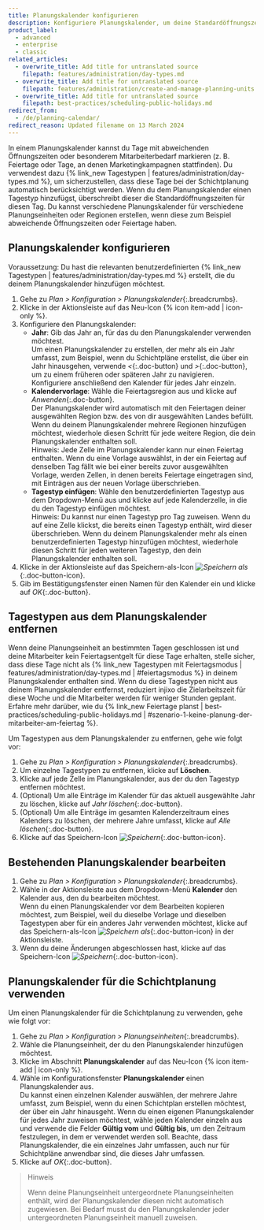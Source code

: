 ```yaml
---
title: Planungskalender konfigurieren
description: Konfiguriere Planungskalender, um deine Standardöffnungszeiten automatisch für Tage mit abweichenden Öffnungszeiten anzupassen.
product_label:
  - advanced
  - enterprise
  - classic
related_articles:
  - overwrite_title: Add title for untranslated source
    filepath: features/administration/day-types.md
  - overwrite_title: Add title for untranslated source
    filepath: features/administration/create-and-manage-planning-units.md
  - overwrite_title: Add title for untranslated source
    filepath: best-practices/scheduling-public-holidays.md
redirect_from:
  - /de/planning-calendar/
redirect_reason: Updated filename on 13 March 2024
---
```


In einem Planungskalender kannst du Tage mit abweichenden Öffnungszeiten oder besonderem Mitarbeiterbedarf markieren (z.&nbsp;B. Feiertage oder Tage, an denen Marketingkampagnen stattfinden). Du verwendest dazu {% link_new Tagestypen | features/administration/day-types.md %}, um sicherzustellen, dass diese Tage bei der Schichtplanung automatisch berücksichtigt werden. Wenn du dem Planungskalender einen Tagestyp hinzufügst, überschreibt dieser die Standardöffnungszeiten für diesen Tag. Du kannst verschiedene Planungskalender für verschiedene Planungseinheiten oder Regionen erstellen, wenn diese zum Beispiel abweichende Öffnungszeiten oder Feiertage haben.

## Planungskalender konfigurieren

Voraussetzung: Du hast die relevanten benutzerdefinierten {% link_new Tagestypen | features/administration/day-types.md %} erstellt, die du deinem Planungskalender hinzufügen möchtest.

1. Gehe zu _Plan > Konfiguration > Planungskalender_{:.breadcrumbs}.
2. Klicke in der Aktionsleiste auf das Neu-Icon {% icon item-add | icon-only %}.
3. Konfiguriere den Planungskalender:
   - **Jahr**: Gib das Jahr an, für das du den Planungskalender verwenden möchtest.<br>Um einen Planungskalender zu erstellen, der mehr als ein Jahr umfasst, zum Beispiel, wenn du Schichtpläne erstellst, die über ein Jahr hinausgehen, verwende _<_{:.doc-button} und _>_{:.doc-button}, um zu einem früheren oder späteren Jahr zu navigieren. Konfiguriere anschließend den Kalender für jedes Jahr einzeln.
   - **Kalendervorlage**: Wähle die Feiertagsregion aus und klicke auf _Anwenden_{:.doc-button}.<br>Der Planungskalender wird automatisch mit den Feiertagen deiner ausgewählten Region bzw. des von dir ausgewählten Landes befüllt.<br>Wenn du deinem Planungskalender mehrere Regionen hinzufügen möchtest, wiederhole diesen Schritt für jede weitere Region, die dein Planungskalender enthalten soll.<br>Hinweis: Jede Zelle im Planungskalender kann nur einen Feiertag enthalten. Wenn du eine Vorlage auswählst, in der ein Feiertag auf denselben Tag fällt wie bei einer bereits zuvor ausgewählten Vorlage, werden Zellen, in denen bereits Feiertage eingetragen sind, mit Einträgen aus der neuen Vorlage überschrieben.
   - **Tagestyp einfügen**: Wähle den benutzerdefinierten Tagestyp aus dem Dropdown-Menü aus und klicke auf jede Kalenderzelle, in die du den Tagestyp einfügen möchtest.<br>Hinweis: Du kannst nur einen Tagestyp pro Tag zuweisen. Wenn du auf eine Zelle klickst, die bereits einen Tagestyp enthält, wird dieser überschrieben. Wenn du deinem Planungskalender mehr als einen benutzerdefinierten Tagestyp hinzufügen möchtest, wiederhole diesen Schritt für jeden weiteren Tagestyp, den dein Planungskalender enthalten soll.
4. Klicke in der Aktionsleiste auf das Speichern-als-Icon _![Speichern als](/assets/img/common/saveas.gif)_{:.doc-button-icon}.
5. Gib im Bestätigungsfenster einen Namen für den Kalender ein und klicke auf _OK_{:.doc-button}.

## Tagestypen aus dem Planungskalender entfernen

Wenn deine Planungseinheit an bestimmten Tagen geschlossen ist und deine Mitarbeiter kein Feiertagsentgelt für diese Tage erhalten, stelle sicher, dass diese Tage nicht als {% link_new Tagestypen mit Feiertagsmodus | features/administration/day-types.md | #feiertagsmodus %} in deinem Planungskalender enthalten sind. Wenn du diese Tagestypen nicht aus deinem Planungskalender entfernst, reduziert injixo die Zielarbeitszeit für diese Woche und die Mitarbeiter werden für weniger Stunden geplant. Erfahre mehr darüber, wie du {% link_new Feiertage planst | best-practices/scheduling-public-holidays.md | #szenario-1-keine-planung-der-mitarbeiter-am-feiertag %}.

Um Tagestypen aus dem Planungskalender zu entfernen, gehe wie folgt vor:

1. Gehe zu _Plan > Konfiguration > Planungskalender_{:.breadcrumbs}.
2. Um einzelne Tagestypen zu entfernen, klicke auf **Löschen**.
3. Klicke auf jede Zelle im Planungskalender, aus der du den Tagestyp entfernen möchtest.
4. (Optional) Um alle Einträge im Kalender für das aktuell ausgewählte Jahr zu löschen, klicke auf _Jahr löschen_{:.doc-button}.
5. (Optional) Um alle Einträge im gesamten Kalenderzeitraum eines Kalenders zu löschen, der mehrere Jahre umfasst, klicke auf _Alle löschen_{:.doc-button}.
6. Klicke auf das Speichern-Icon _![Speichern](/assets/img/common/save.gif)_{:.doc-button-icon}.

## Bestehenden Planungskalender bearbeiten

1. Gehe zu _Plan > Konfiguration > Planungskalender_{:.breadcrumbs}.
2. Wähle in der Aktionsleiste aus dem Dropdown-Menü **Kalender** den Kalender aus, den du bearbeiten möchtest.<br>Wenn du einen Planungskalender vor dem Bearbeiten kopieren möchtest, zum Beispiel, weil du dieselbe Vorlage und dieselben Tagestypen aber für ein anderes Jahr verwenden möchtest, klicke auf das Speichern-als-Icon _![Speichern als](/assets/img/common/saveas.gif)_{:.doc-button-icon} in der Aktionsleiste.
3. Wenn du deine Änderungen abgeschlossen hast, klicke auf das Speichern-Icon _![Speichern](/assets/img/common/save.gif)_{:.doc-button-icon}.

## Planungskalender für die Schichtplanung verwenden

Um einen Planungskalender für die Schichtplanung zu verwenden, gehe wie folgt vor:

1. Gehe zu _Plan > Konfiguration > Planungseinheiten_{:.breadcrumbs}.
2. Wähle die Planungseinheit, der du den Planungskalender hinzufügen möchtest.
3. Klicke im Abschnitt **Planungskalender** auf das Neu-Icon {% icon item-add | icon-only %}.
4. Wähle im Konfigurationsfenster **Planungskalender** einen Planungskalender aus.<br>Du kannst einen einzelnen Kalender auswählen, der mehrere Jahre umfasst, zum Beispiel, wenn du einen Schichtplan erstellen möchtest, der über ein Jahr hinausgeht. Wenn du einen eigenen Planungskalender für jedes Jahr zuweisen möchtest, wähle jeden Kalender einzeln aus und verwende die Felder **Gültig vom** und **Gültig bis**, um den Zeitraum festzulegen, in dem er verwendet werden soll. Beachte, dass Planungskalender, die ein einzelnes Jahr umfassen, auch nur für Schichtpläne anwendbar sind, die dieses Jahr umfassen.
5. Klicke auf _OK_{:.doc-button}.

> Hinweis
>
> Wenn deine Planungseinheit untergeordnete Planungseinheiten enthält, wird der Planungskalender diesen nicht automatisch zugewiesen. Bei Bedarf musst du den Planungskalender jeder untergeordneten Planungseinheit manuell zuweisen.
